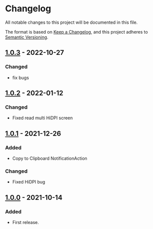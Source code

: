 # Changelog
All notable changes to this project will be documented in this file.

The format is based on [Keep a Changelog](https://keepachangelog.com/en/1.0.0/),
and this project adheres to [Semantic Versioning](https://semver.org/spec/v2.0.0.html).

## [1.0.3] - 2022-10-27
### Changed
- fix bugs

## [1.0.2] - 2022-01-12
### Changed
- Fixed read multi HiDPI screen

## [1.0.1] - 2021-12-26
### Added
- Copy to Clipboard NotificationAction

### Changed
- Fixed HiDPI bug

## [1.0.0] - 2021-10-14
### Added
- First release.

[Unreleased]: https://github.com/jumkey/codeit/compare/master...develop
[1.0.3]: https://github.com/jumkey/codeit/releases/tag/v1.0.3
[1.0.2]: https://github.com/jumkey/codeit/releases/tag/v1.0.2
[1.0.1]: https://github.com/jumkey/codeit/releases/tag/v1.0.1
[1.0.0]: https://github.com/jumkey/codeit/releases/tag/v1.0.0
